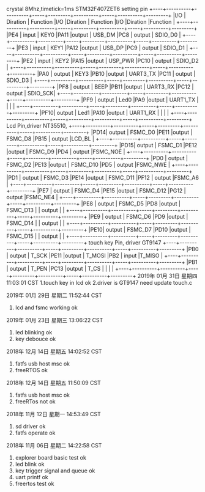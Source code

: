 crystal 8Mhz,timetick=1ms
STM32F407ZET6 setting pin
+----+----------+----------+-----+---------+----------+-----+----------+---------+
|I/O | Diration | Function |I/O  |Diration | Function |I/O  |Diration  |Function |
+----+----------+----------+-----+---------+----------+-----+----------+---------+
|PE4 |  input   |  KEY0    |PA11 |output   | USB_DM   |PC8  | output   | SDIO_D0 |
+----+----------+----------+-----+---------+----------+-----+----------+---------+
|PE3 |  input   |  KEY1    |PA12 |output   | USB_DP   |PC9  | output   | SDIO_D1 |
+----+----------+----------+-----+---------+----------+-----+----------+---------+
|PE2 |  input   |  KEY2    |PA15 |output   | USP_PWR  |PC10 | output   | SDIO_D2 |
+----+----------+----------+-----+---------+----------+-----+----------+---------+
|PA0 |  output  |  KEY3    |PB10 |output   | UART3_TX |PC11 | output   | SDIO_D3 |
+----+----------+----------+-----+---------+----------+-----+----------+---------+
|PF8 |  output  |  BEEP    |PB11 |output   | UART3_RX |PC12 | output   | SDIO_SCK|
+----+----------+----------+-----+---------+----------+-----+----------+---------+
|PF9 |  output  |  Led0    |PA9  |output   | UART1_TX |     |          |         |
+----+----------+----------+-----+---------+----------+-----+----------+---------+
|PF10|  output  |  Led1    |PA10 |output   | UART1_RX |     |          |         |
+----+----------+----------+-----+---------+----------+-----+----------+---------+
Lcd Pin,driver NT35510,
+----+----------+----------+-----+---------+----------+-----+----------+---------+
|PD14|  output  |  FSMC_D0 |PE11 |output   | FSMC_D8  |PB15 | output   |LCD_BL   |
+----+----------+----------+-----+---------+----------+-----+----------+---------+
|PD15|  output  |  FSMC_D1 |PE12 |output   | FSMC_D9  |PD4  | output   |FSMC_NOE |
+----+----------+----------+-----+---------+----------+-----+----------+---------+
|PD0 |  output  |  FSMC_D2 |PE13 |output   | FSMC_D10 |PD5  | output   |FSMC_NWE |
+----+----------+----------+-----+---------+----------+-----+----------+---------+
|PD1 |  output  |  FSMC_D3 |PE14 |output   | FSMC_D11 |PF12 | output   |FSMC_A6  |
+----+----------+----------+-----+---------+----------+-----+----------+---------+
|PE7 |  output  |  FSMC_D4 |PE15 |output   | FSMC_D12 |PG12 | output   |FSMC_NE4 |
+----+----------+----------+-----+---------+----------+-----+----------+---------+
|PE8 |  output  |  FSMC_D5 |PD8  |output   | FSMC_D13 |     | output   |         |
+----+----------+----------+-----+---------+----------+-----+----------+---------+
|PE9 |  output  |  FSMC_D6 |PD9  |output   | FSMC_D14 |     | output   |         |
+----+----------+----------+-----+---------+----------+-----+----------+---------+
|PE10|  output  |  FSMC_D7 |PD10 |output   | FSMC_D15 |     | output   |         |
+----+----------+----------+-----+---------+----------+-----+----------+---------+
touch key Pin, driver GT9147
+----+----------+----------+-----+---------+----------+-----+----------+---------+
|PB0 |  output  |  T_SCK   |PE11 |output   | T_MOSI   |PB2  | input    |T_MISO   |
+----+----------+----------+-----+---------+----------+-----+----------+---------+
|PB1 |  output  |  T_PEN   |PC13 |output   | T_CS     |     |          |         |
+----+----------+----------+-----+---------+----------+-----+----------+---------+
2019年 01月 31日 星期四 11:03:01 CST
1.touch key in lcd ok
2.driver is GT9147 need update touch.c

2019年 01月 29日 星期二 11:52:44 CST
1. lcd and fsmc working ok

2019年 01月 23日 星期三 13:06:22 CST
1. led blinking ok
2. key debouce  ok

2018年 12月 14日 星期五 14:02:52 CST
1. fatfs usb host msc ok
2. freeRTOS ok

2018年 12月 14日 星期五 11:50:09 CST
1. fatfs usb host msc ok
2. freeRTos not ok

2018年 11月 12日 星期一 14:53:49 CST
1. sd driver ok
2. fatfs operate ok

2018年 11月 06日 星期二 14:22:58 CST
1. explorer board basic test ok
2. led blink ok
3. key trigger signal and queue ok
4. uart printf ok
5. freertos test ok
